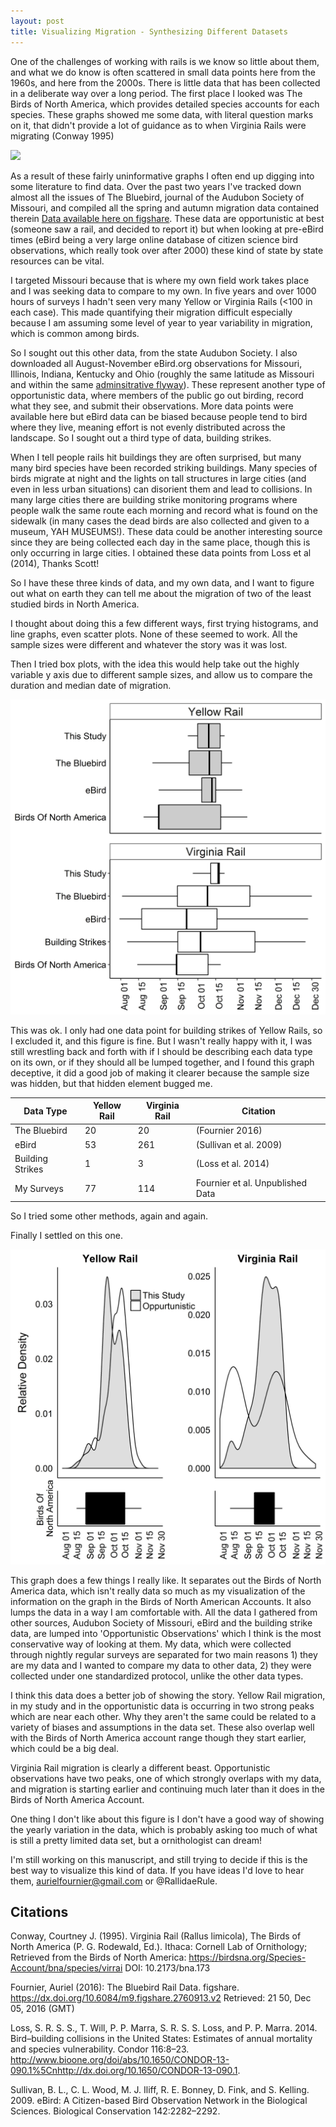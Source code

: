 ```yaml
---
layout: post
title: Visualizing Migration - Synthesizing Different Datasets
---
```


One of the challenges of working with rails is we know so little about them, and what we do know is often scattered in small data points here from the 1960s, and here from the 2000s. There is little data that has been collected in a deliberate way over a long period. The first place I looked was The Birds of North America, which provides detailed species accounts for each species. These graphs showed me some data, with literal question marks on it, that didn't provide a lot of guidance as to when Virginia Rails were migrating (Conway 1995)

![](../figures/25019091.jpg)

As a result of these fairly uninformative graphs I often end up digging into some literature to find data. Over the past two years I've tracked down almost all the issues of The Bluebird, journal of the Audubon Society of Missouri, and compiled all the spring and autumn migration data contained therein [Data available here on figshare](https://figshare.com/articles/The_Bluebird_Rail_Data/2760913). These data are opportunistic at best (someone saw a rail, and decided to report it) but when looking at pre-eBird times (eBird being a very large online database of citizen science bird observations, which really took over after 2000) these kind of state by state resources can be vital. 

I targeted Missouri because that is where my own field work takes place and I was seeking data to compare to my own. In five years and over 1000 hours of surveys I hadn't seen very many Yellow or Virginia Rails (<100 in each case). This made quantifying their migration difficult especially because I am assuming some level of year to year variability in migration, which is common among birds. 

So I sought out this other data, from the state Audubon Society. I also downloaded all August-November eBird.org observations for Missouri, Illinois, Indiana, Kentucky and Ohio (roughly the same latitude as Missouri and within the same [adminsitrative flyway](https://www.fws.gov/birds/management/flyways.php)). These represent another type of opportunistic data, where members of the public go out birding, record what they see, and submit their observations. More data points were available here but eBird data can be biased because people tend to bird where they live, meaning effort is not evenly distributed across the landscape. So I sought out a third type of data, building strikes. 

When I tell people rails hit buildings they are often surprised, but many many bird species have been recorded striking buildings. Many species of birds migrate at night and the lights on tall structures in large cities (and even in less urban situations) can disorient them and lead to collisions. In many large cities there are building strike monitoring programs where people walk the same route each morning and record what is found on the sidewalk (in many cases the dead birds are also collected and given to a museum, YAH MUSEUMS!). These data could be another interesting source since they are being collected each day in the same place, though this is only occurring in large cities. I obtained these data points from Loss et al (2014), Thanks Scott!

So I have these three kinds of data, and my own data, and I want to figure out what on earth they can tell me about the migration of two of the least studied birds in North America.

I thought about doing this a few different ways, first trying histograms, and line graphs, even scatter plots. None of these seemed to work. All the sample sizes were different and whatever the story was it was lost. 


Then I tried box plots, with the idea this would help take out the highly variable y axis due to different sample sizes, and allow us to compare the duration and median date of migration. 

![](../images/figure2.jpeg)

This was ok. I only had one data point for building strikes of Yellow Rails, so I excluded it, and this figure is fine. But I wasn't really happy with it, I was still wrestling back and forth with if I should be describing each data type on its own, or if they should all be lumped together, and I found this graph deceptive, it did a good job of making it clearer because the sample size was hidden, but that hidden element bugged me.

| Data Type        | Yellow Rail | Virginia Rail | Citation                         |
|------------------|-------------|---------------|----------------------------------|
| The Bluebird     | 20          | 20            | (Fournier 2016)                  |
| eBird            | 53          | 261           | (Sullivan et al. 2009)           |
| Building Strikes | 1           | 3             | (Loss et al. 2014)               |
| My Surveys       | 77          | 114           | Fournier et al. Unpublished Data |


So I tried some other methods, again and again. 

Finally I settled on this one. 

![](../images/2016-11-20figure_2.jpeg)

This graph does a few things I really like. It separates out the Birds of North America data, which isn't really data so much as my visualization of the information on the graph in the Birds of North American Accounts. It also lumps the data in a way I am comfortable with. All the data I gathered from other sources, Audubon Society of Missouri, eBird and the building strike data, are lumped into 'Opportunistic Observations' which I think is the most conservative way of looking at them. My data, which were collected through nightly regular surveys are separated for two main reasons 1) they are my data and I wanted to compare my data to other data, 2) they were collected under one standardized protocol, unlike the other data types. 

I think this data does a better job of showing the story. Yellow Rail migration, in my study and in the opportunistic data is occurring in two strong peaks which are near each other. Why they aren't the same could be related to a variety of biases and assumptions in the data set. These also overlap well with the Birds of North America account range though they start earlier, which could be a big deal. 

Virginia Rail migration is clearly a different beast. Opportunistic observations have two peaks, one of which strongly overlaps with my data, and migration is starting earlier and continuing much later than it does in the Birds of North America Account. 

One thing I don't like about this figure is I don't have a good way of showing the yearly variation in the data, which is probably asking too much of what is still a pretty limited data set, but a ornithologist can dream! 

I'm still working on this manuscript, and still trying to decide if this is the best way to visualize this kind of data. If you have ideas I'd love to hear them, aurielfournier@gmail.com or @RallidaeRule. 

## Citations 

Conway, Courtney J. (1995). Virginia Rail (Rallus limicola), The Birds of North America (P. G. Rodewald, Ed.). Ithaca: Cornell Lab of Ornithology; Retrieved from the Birds of North America: https://birdsna.org/Species-Account/bna/species/virrai
DOI: 10.2173/bna.173

Fournier, Auriel (2016): The Bluebird Rail Data. figshare.
https://dx.doi.org/10.6084/m9.figshare.2760913.v2
Retrieved: 21 50, Dec 05, 2016 (GMT)

Loss, S. R. S. S., T. Will, P. P. Marra, S. R. S. S. Loss, and P. P. Marra. 2014. Bird–building collisions in the United States: Estimates of annual mortality and species vulnerability. Condor 116:8–23. <http://www.bioone.org/doi/abs/10.1650/CONDOR-13-090.1%5Cnhttp://dx.doi.org/10.1650/CONDOR-13-090.1>.

Sullivan, B. L., C. L. Wood, M. J. Iliff, R. E. Bonney, D. Fink, and S. Kelling. 2009. eBird: A Citizen-based Bird Observation Network in the Biological Sciences. Biological Conservation 142:2282–2292.

